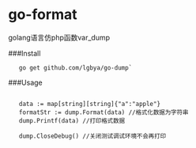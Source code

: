 # go-format
golang语言仿php函数var_dump

###Install
 ```
    go get github.com/lgbya/go-dump`
 ```

 ###Usage
 ```
    
    data := map[string][string]{"a":"apple"}
    formatStr := dump.Format(data) //格式化数据为字符串
    dump.Printf(data) //打印格式数据

    dump.CloseDebug() //关闭测试调试环境不会再打印

 ```